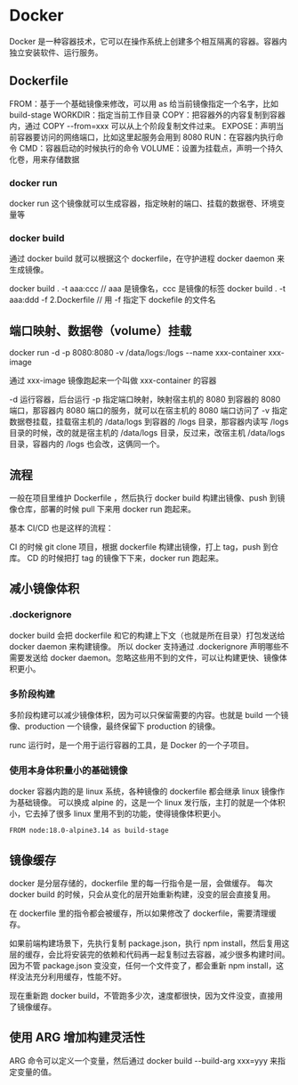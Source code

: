 
# Docker

Docker 是一种容器技术，它可以在操作系统上创建多个相互隔离的容器。容器内独立安装软件、运行服务。

## Dockerfile

FROM：基于一个基础镜像来修改，可以用 as 给当前镜像指定一个名字，比如 build-stage
WORKDIR：指定当前工作目录
COPY：把容器外的内容复制到容器内，通过 COPY --from=xxx 可以从上个阶段复制文件过来。
EXPOSE：声明当前容器要访问的网络端口，比如这里起服务会用到 8080
RUN：在容器内执行命令
CMD：容器启动的时候执行的命令
VOLUME：设置为挂载点，声明一个持久化卷，用来存储数据

### docker run

docker run 这个镜像就可以生成容器，指定映射的端口、挂载的数据卷、环境变量等

### docker build

通过 docker build 就可以根据这个 dockerfile，在守护进程 docker daemon 来生成镜像。

docker build . -t aaa:ccc // aaa 是镜像名，ccc 是镜像的标签
docker build . -t aaa:ddd -f 2.Dockerfile // 用 -f 指定下 dockefile 的文件名

## 端口映射、数据卷（volume）挂载

docker run -d -p 8080:8080 -v /data/logs:/logs --name xxx-container xxx-image

通过 xxx-image 镜像跑起来一个叫做 xxx-container 的容器

-d 运行容器，后台运行
-p 指定端口映射，映射宿主机的 8080 到容器的 8080 端口，那容器内 8080 端口的服务，就可以在宿主机的 8080 端口访问了
-v 指定数据卷挂载，挂载宿主机的 /data/logs 到容器的 /logs 目录，那容器内读写 /logs 目录的时候，改的就是宿主机的 /data/logs 目录，反过来，改宿主机 /data/logs 目录，容器内的 /logs 也会改，这俩同一个。

## 流程

一般在项目里维护 Dockerfile ，然后执行 docker build 构建出镜像、push 到镜像仓库，部署的时候 pull 下来用 docker run 跑起来。

基本 CI/CD 也是这样的流程：

CI 的时候 git clone 项目，根据 dockerfile 构建出镜像，打上 tag，push 到仓库。
CD 的时候把打 tag 的镜像下下来，docker run 跑起来。

## 减小镜像体积

### .dockerignore

docker build 会把 dockerfile 和它的构建上下文（也就是所在目录）打包发送给 docker daemon 来构建镜像。
所以 docker 支持通过 .dockerignore 声明哪些不需要发送给 docker daemon。忽略这些用不到的文件，可以让构建更快、镜像体积更小。

### 多阶段构建

多阶段构建可以减少镜像体积，因为可以只保留需要的内容。也就是 build 一个镜像、production 一个镜像，最终保留下 production 的镜像。

runc 运行时，是一个用于运行容器的工具，是 Docker 的一个子项目。

### 使用本身体积量小的基础镜像

docker 容器内跑的是 linux 系统，各种镜像的 dockerfile 都会继承 linux 镜像作为基础镜像。
可以换成 alpine 的，这是一个 linux 发行版，主打的就是一个体积小，它去掉了很多 linux 里用不到的功能，使得镜像体积更小。

```
FROM node:18.0-alpine3.14 as build-stage
```

## 镜像缓存

docker 是分层存储的，dockerfile 里的每一行指令是一层，会做缓存。
每次 docker build 的时候，只会从变化的层开始重新构建，没变的层会直接复用。

在 dockerfile 里的指令都会被缓存，所以如果修改了 dockerfile，需要清理缓存。

如果前端构建场景下，先执行复制 package.json，执行 npm install，然后复用这层的缓存，会比将安装完的依赖和代码再一起复制过去容器，减少很多构建时间。因为不管 package.json 变没变，任何一个文件变了，都会重新 npm install，这样没法充分利用缓存，性能不好。

现在重新跑 docker build，不管跑多少次，速度都很快，因为文件没变，直接用了镜像缓存。

## 使用 ARG 增加构建灵活性

ARG 命令可以定义一个变量，然后通过 docker build --build-arg xxx=yyy 来指定变量的值。

